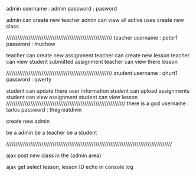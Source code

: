 admin
username : admin
password : pasword

admin can create new teacher
admin can view all active uses
create new class

/////////////////////////////////////////////////////////
teacher
username : peter1
password : muchow

teacher can create new assignment
teacher can create new lesson
teacher can view student submitted assignment
teacher can view there lesson



/////////////////////////////////////////////////////////
student
username : qhurt1
password : qwerty

student can update there user information
student can upload assignments
student can view assignment
student can view lesson
////////////////////////////////////////////////////////////////
there is a god
username : tarlos
password : thegreatdivin

create new admin

be a admin
be  a teacher
be a student

/////////////////////////////////////////////////////////////////////////////////////////

ajax post new class in the (admin area)

ajax get select lesson, lesson ID echo in console log
